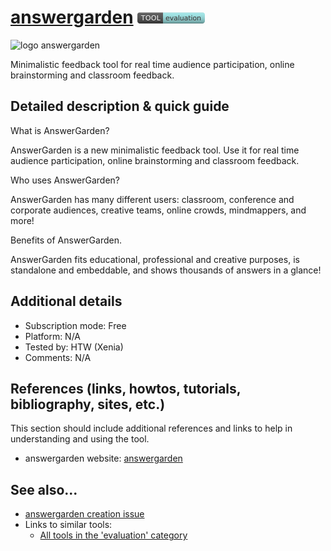 # [answergarden](https://answergarden.ch/)  [<img src="images/evaluation.png" align="bottom">](https://github.com/e-CLOSE/Toolbox/issues?q=label%3A01_TOOL+label%3Aevaluation)
![logo answergarden](https://user-images.githubusercontent.com/96419022/157421028-992ce188-34e3-4463-8209-1a32de70b485.png)

Minimalistic feedback tool for real time audience participation, online brainstorming and classroom feedback.


## Detailed description & quick guide

What is AnswerGarden?

AnswerGarden is a new minimalistic feedback tool. Use it for real time audience participation, online brainstorming and classroom feedback.

Who uses AnswerGarden?

AnswerGarden has many different users: classroom, conference and corporate audiences, creative teams, online crowds, mindmappers, and more!

Benefits of AnswerGarden.

AnswerGarden fits educational, professional and creative purposes, is standalone and embeddable, and shows thousands of answers in a glance!

## Additional details

- Subscription mode: Free
- Platform: N/A
- Tested by: HTW (Xenia)
- Comments: N/A


## References (links, howtos, tutorials, bibliography, sites, etc.)

This section should include additional references and links to help in
understanding and using the tool.

- answergarden website: [answergarden](https://answergarden.ch/)


## See also...

- [answergarden creation issue](https://github.com/e-CLOSE/Toolbox/issues/74)
- Links to similar tools:
  - [All tools in the 'evaluation' category](https://github.com/e-CLOSE/Toolbox/issues?q=label%3A01_TOOL+label%3Aevaluation)
